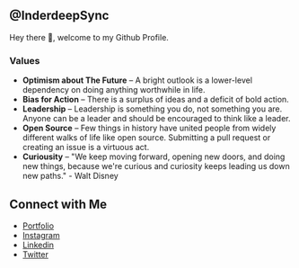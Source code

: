 
## @InderdeepSync
Hey there :wave:, welcome to my Github Profile. 

### Values

- **Optimism about The Future** – A bright outlook is a lower-level dependency on doing anything worthwhile in life.
- **Bias for Action** – There is a surplus of ideas and a deficit of bold action.
- **Leadership** – Leadership is something you do, not something you are. Anyone can be a leader and should be encouraged to think like a leader.
- **Open Source** – Few things in history have united people from widely different walks of life like open source. Submitting a pull request or creating an issue is a virtuous act. 
- **Curiousity** – "We keep moving forward, opening new doors, and doing new things, because we're curious and curiosity keeps leading us down new paths." - Walt Disney

## Connect with Me
- [Portfolio](https://inderdeepsync.netlify.app/) <br/>
- [Instagram](https://www.instagram.com/inderdeepsync/) <br/>
- [Linkedin](https://www.linkedin.com/in/inderdeep-sync/) <br/>
- [Twitter](https://twitter.com/InderdeepSync) <br/>
